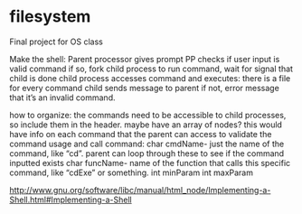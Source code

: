 # filesystem
Final project for OS class

Make the shell:
Parent processor gives prompt
PP checks if user input is valid command
if so, fork child process to run command, wait for signal that child is done
child process accesses command and executes: there is a file for every command
child sends message to parent
if not, error message that it’s an invalid command.

how to organize:
the commands need to be accessible to child processes, so include them in the header.
maybe have an array of nodes? this would have info on each command that the parent can access to validate the command usage and call command:
char cmdName- just the name of the command, like “cd”. parent can loop through these to see if the command inputted exists
char funcName- name of the function that calls this specific command, like “cdExe” or something.
int minParam
int maxParam

http://www.gnu.org/software/libc/manual/html_node/Implementing-a-Shell.html#Implementing-a-Shell 
